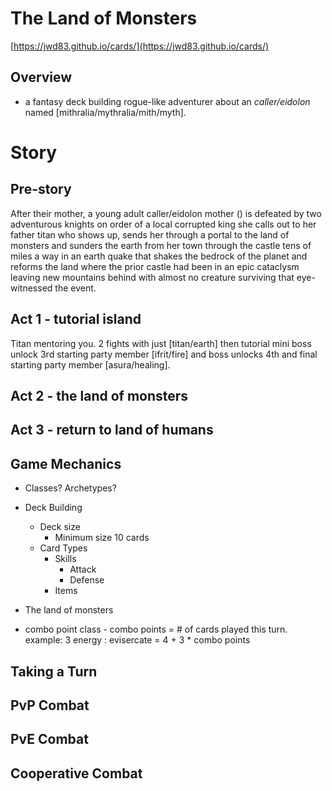 # The Land of Monsters

[https://jwd83.github.io/cards/](https://jwd83.github.io/cards/)

## Overview

* a fantasy deck building rogue-like adventurer about an *caller/eidolon* named [mithralia/mythralia/mith/myth].

# Story

## Pre-story

After their mother, a young adult caller/eidolon mother () is defeated by two adventurous knights on order of a local corrupted king she calls out to her father titan who shows up, sends her through a portal to the land of monsters and sunders the earth from her town through the castle tens of miles a way in an earth quake that shakes the bedrock of the planet and reforms the land where the prior castle had been in an epic cataclysm leaving new mountains behind with almost no creature surviving that eye-witnessed the event.

## Act 1 - tutorial island

Titan mentoring you. 2 fights with just [titan/earth] then  tutorial mini boss unlock 3rd starting party member [ifrit/fire] and boss unlocks 4th and final starting party member [asura/healing].

## Act 2 - the land of monsters

## Act 3 - return to land of humans

## Game Mechanics

* Classes? Archetypes?
* Deck Building
  * Deck size
    * Minimum size 10 cards
  * Card Types
    * Skills
      * Attack
      * Defense
    * Items

* The land of monsters

* combo point class - combo points = # of cards played this turn. example: 3 energy : evisercate = 4 + 3 * combo points

## Taking a Turn

## PvP Combat

## PvE Combat

## Cooperative Combat
